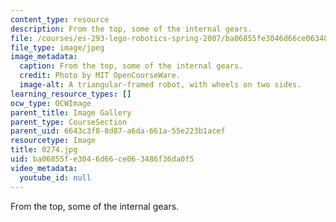 ```yaml
---
content_type: resource
description: From the top, some of the internal gears.
file: /courses/es-293-lego-robotics-spring-2007/ba06855fe3046d66ce063486f36da0f5_0274.jpg
file_type: image/jpeg
image_metadata:
  caption: From the top, some of the internal gears.
  credit: Photo by MIT OpenCourseWare.
  image-alt: A triangular-framed robot, with wheels on two sides.
learning_resource_types: []
ocw_type: OCWImage
parent_title: Image Gallery
parent_type: CourseSection
parent_uid: 6643c3f8-8d87-a6da-661a-55e223b1acef
resourcetype: Image
title: 0274.jpg
uid: ba06855f-e304-6d66-ce06-3486f36da0f5
video_metadata:
  youtube_id: null
---
```

From the top, some of the internal gears.

